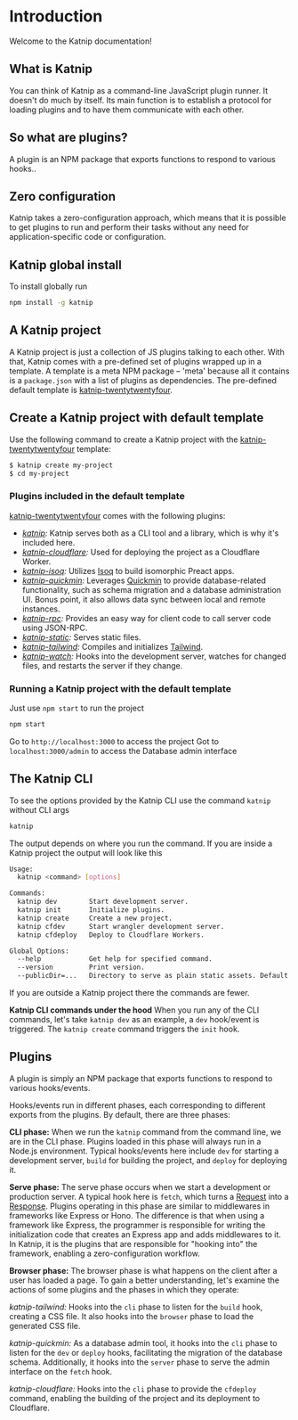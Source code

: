 # Introduction
Welcome to the Katnip documentation!


## What is Katnip
You can think of Katnip as a command-line JavaScript plugin runner. It doesn't do much by itself. Its main function is to establish a protocol for loading plugins and to have them communicate with each other.
## So what are plugins?
A plugin is an NPM package that exports functions to respond to various hooks..
## Zero configuration
Katnip takes a zero-configuration approach, which means that it is possible to get plugins to run and perform their tasks without any need for application-specific code or configuration.
## Katnip global install
To install globally run
```bash
npm install -g katnip
```

## A Katnip project
A Katnip project is just a collection of JS plugins talking to each other. With that, Katnip comes with a pre-defined set of plugins wrapped up in a template. A template is a meta NPM package – 'meta' because all it contains is a `package.json` with a list of plugins as dependencies. The pre-defined default template is [katnip-twentytwentyfour](https://www.npmjs.com/package/katnip-twentytwentyfour).

## Create a Katnip project with default template
Use the following command to create a Katnip project with the [katnip-twentytwentyfour](https://www.npmjs.com/package/katnip-twentytwentyfour) template:
```bash
$ katnip create my-project
$ cd my-project
```

### Plugins included in the default template
[katnip-twentytwentyfour](https://www.npmjs.com/package/katnip-twentytwentyfour) comes with the following plugins:
- *[katnip](https://www.npmjs.com/package/katnip):* Katnip serves both as a CLI tool and a library, which is why it's included here.
- *[katnip-cloudflare](https://www.npmjs.com/package/katnip-cloudflare):*
Used for deploying the project as a Cloudflare Worker.
- *[katnip-isoq](https://www.npmjs.com/package/katnip-isoq):* Utilizes [Isoq](https://github.com/limikael/isoq) to build isomorphic Preact apps.
- *[katnip-quickmin](https://www.npmjs.com/package/katnip-quickmin):*
Leverages [Quickmin](https://github.com/limikael/quickmin) to provide database-related functionality, such as schema migration and a database administration UI. Bonus point, it also allows data sync between local and remote instances.
- *[katnip-rpc](https://www.npmjs.com/package/katnip-rpc):*
Provides an easy way for client code to call server code using JSON-RPC.
- *[katnip-static](https://www.npmjs.com/package/katnip-static):*
Serves static files.
- *[katnip-tailwind](https://www.npmjs.com/package/katnip-tailwind):*
Compiles and initializes [Tailwind](https://www.tailwindcss.com/).
- *[katnip-watch](https://www.npmjs.com/package/katnip-watch):*
Hooks into the development server, watches for changed files, and restarts the server if they change.

### Running a Katnip project with the default template
Just use `npm start` to run the project
```bash
npm start
```

Go to `http://localhost:3000` to access the project
Got to `localhost:3000/admin` to access the Database admin interface

## The Katnip CLI 
To see the options provided by the Katnip CLI use the command `katnip` without CLI args

```bash
katnip
```

The output depends on where you run the command. If you are inside a Katnip project the output will look like this 

```bash
Usage:
  katnip <command> [options]

Commands:
  katnip dev        Start development server.
  katnip init       Initialize plugins.
  katnip create     Create a new project.
  katnip cfdev      Start wrangler development server.
  katnip cfdeploy   Deploy to Cloudflare Workers.

Global Options:
  --help            Get help for specified command.
  --version         Print version.
  --publicDir=...   Directory to serve as plain static assets. Default: public
```

If you are outside a Katnip project there the commands are fewer.

**Katnip CLI commands under the hood**
When you run any of the CLI commands, let's take `katnip dev` as an example, a `dev` hook/event is triggered. The `katnip create` command triggers the `init` hook.

## Plugins
A plugin is simply an NPM package that exports functions to respond to various hooks/events.

Hooks/events run in different phases, each corresponding to different exports from the plugins. By default, there are three phases:

**CLI phase:** When we run the `katnip` command from the command line, we are in the CLI phase. Plugins loaded in this phase will always run in a Node.js environment. Typical hooks/events here include `dev` for starting a development server, `build` for building the project, and `deploy` for deploying it.

**Serve phase:** The serve phase occurs when we start a development or production server. A typical hook here is `fetch`, which turns a [Request](https://developer.mozilla.org/en-US/docs/Web/API/Request) into a [Response](https://developer.mozilla.org/en-US/docs/Web/API/Response). Plugins operating in this phase are similar to middlewares in frameworks like Express or Hono. The difference is that when using a framework like Express, the programmer is responsible for writing the initialization code that creates an Express app and adds middlewares to it. In Katnip, it is the plugins that are responsible for "hooking into" the framework, enabling a zero-configuration workflow.

**Browser phase:** The browser phase is what happens on the client after a user has loaded a page.
To gain a better understanding, let's examine the actions of some plugins and the phases in which they operate:

*katnip-tailwind:* Hooks into the `cli` phase to listen for the `build` hook, creating a CSS file. It also hooks into the `browser` phase to load the generated CSS file.

*katnip-quickmin:* As a database admin tool, it hooks into the `cli` phase to listen for the `dev` or `deploy` hooks, facilitating the migration of the database schema. Additionally, it hooks into the `server` phase to serve the admin interface on the `fetch` hook.

*katnip-cloudflare:* Hooks into the `cli` phase to provide the `cfdeploy` command, enabling the building of the project and its deployment to Cloudflare.
